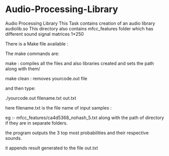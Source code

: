 # Audio-Processing-Library
Audio Processing Library
This Task contains creation of an audio library audiolib.so 
This directory also contains mfcc_features folder which has different sound signal matrices 1*250


There is a Make file available :

The make commands are:

make : compiles all the files and also libraries created and sets the path along with them/

make clean : removes yourcode.out file

and then type:

./yourcode.out filename.txt out.txt

here filename.txt is the file name of input samples :

eg :- mfcc_features/ca4d5368_nohash_5.txt along with the path of directory if they are in separate folders.

the program outputs the 3 top most probabilities and their respective sounds.

it appends result generated to the file out.txt
